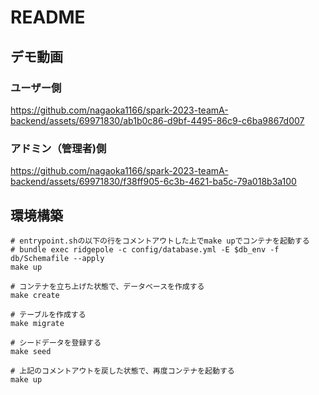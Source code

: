 # README
## デモ動画

### ユーザー側
https://github.com/nagaoka1166/spark-2023-teamA-backend/assets/69971830/ab1b0c86-d9bf-4495-86c9-c6ba9867d007

### アドミン（管理者)側


https://github.com/nagaoka1166/spark-2023-teamA-backend/assets/69971830/f38ff905-6c3b-4621-ba5c-79a018b3a100



## 環境構築

```shell
# entrypoint.shの以下の行をコメントアウトした上でmake upでコンテナを起動する
# bundle exec ridgepole -c config/database.yml -E $db_env -f db/Schemafile --apply
make up

# コンテナを立ち上げた状態で、データベースを作成する
make create

# テーブルを作成する
make migrate

# シードデータを登録する
make seed

# 上記のコメントアウトを戻した状態で、再度コンテナを起動する
make up
```


